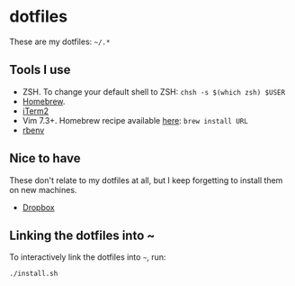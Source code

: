 # dotfiles

These are my dotfiles: `~/.*`

## Tools I use

* ZSH. To change your default shell to ZSH: `chsh -s $(which zsh) $USER`
* [Homebrew](http://mxcl.github.com/homebrew/).
* [iTerm2](http://code.google.com/p/iterm2/downloads/list)
* Vim 7.3+. Homebrew recipe available [here](https://gist.github.com/2331951):
  `brew install URL`
* [rbenv](https://github.com/sstephenson/rbenv/)

## Nice to have

These don't relate to my dotfiles at all, but I keep forgetting to install them
on new machines.

* [Dropbox](https://www.dropbox.com/install)

## Linking the dotfiles into ~

To interactively link the dotfiles into `~`, run:

    ./install.sh
